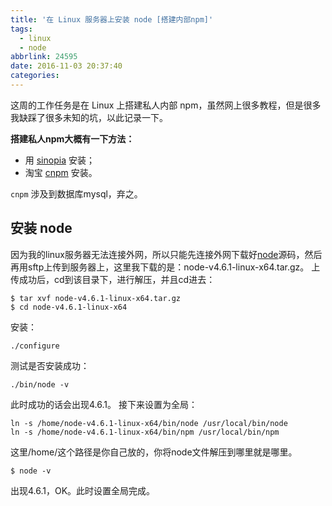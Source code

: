 ```yaml
---
title: '在 Linux 服务器上安装 node [搭建内部npm]'
tags:
  - linux
  - node
abbrlink: 24595
date: 2016-11-03 20:37:40
categories:
---
```

这周的工作任务是在 Linux 上搭建私人内部 npm，虽然网上很多教程，但是很多我缺踩了很多未知的坑，以此记录一下。
<!--more-->
**搭建私人npm大概有一下方法：**

- 用 [sinopia](https://github.com/rlidwka/sinopia) 安装；
- 淘宝  [cnpm](https://github.com/cnpm/cnpmjs.org) 安装。

`cnpm` 涉及到数据库mysql，弃之。

## 安装 node
因为我的linux服务器无法连接外网，所以只能先连接外网下载好[node](https://nodejs.org/dist/latest-v4.x/)源码，然后再用sftp上传到服务器上，这里我下载的是：node-v4.6.1-linux-x64.tar.gz。
上传成功后，cd到该目录下，进行解压，并且cd进去：
```Shell
$ tar xvf node-v4.6.1-linux-x64.tar.gz
$ cd node-v4.6.1-linux-x64
```
安装：
```Shell
./configure
```
测试是否安装成功：
```
./bin/node -v
```
此时成功的话会出现4.6.1。
接下来设置为全局：
```
ln -s /home/node-v4.6.1-linux-x64/bin/node /usr/local/bin/node
ln -s /home/node-v4.6.1-linux-x64/bin/npm /usr/local/bin/npm
```
这里/home/这个路径是你自己放的，你将node文件解压到哪里就是哪里。
```
$ node -v
```
出现4.6.1，OK。此时设置全局完成。

